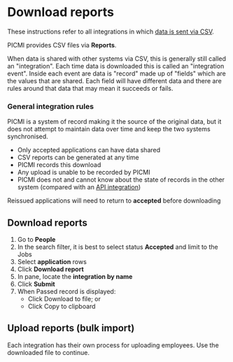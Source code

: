 # Download reports

These instructions refer to all integrations in which [data is sent via CSV](integrations.md#available-integrations).

PICMI provides CSV files via **Reports**.

When data is shared with other systems via CSV, this is generally still called an "integration". Each time data is downloaded this is called an "integration
event". Inside each event are data is "record" made up of "fields" which are the values that are shared. Each field will
have different data and there are rules around that data that may mean it succeeds or fails.

<explanation>

### General integration rules

PICMI is a system of record making it the source of the original data, but it does not attempt to maintain data over
time and keep the two systems synchronised.

* Only accepted applications can have data shared
* CSV reports can be generated at any time
* PICMI records this download
* Any upload is unable to be recorded by PICMI
* PICMI does not and cannot know about the state of records in the other system (compared with
  an [API integration](integration-events.md#general-integration-rules))

<prompt>

Reissued applications will need to return to **accepted** before downloading

</prompt>

</explanation>


<instructions>

## Download reports

1. Go to **People**
2. In the search filter, it is best to select status **Accepted** and limit to the Jobs
3. Select <span class="mdi mdi-checkbox-marked-outline"></span> **application** rows 
4. Click <span class="mdi mdi-cloud-download-outline"></span> **Download report**
5. In pane, locate the **integration by name**
6. Click **Submit**
7. When Passed record is displayed:
   * Click <span class="mdi mdi-download"></span> Download to file; or
   * Click <span class="mdi mdi-content-copy"></span> Copy to clipboard

</instructions>

## Upload reports (bulk import)

Each integration has their own process for uploading employees. Use the downloaded file to continue.
